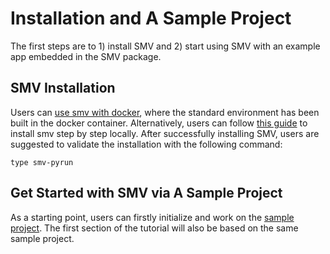 # Installation and A Sample Project

The first steps are to 1) install SMV and 2) start using SMV with an example app embedded in the SMV package.

## SMV Installation
Users can [use smv with docker](https://github.com/TresAmigosSD/SMV#installation), where the standard environment has been built in the docker container. Alternatively, users can follow [this guide](https://github.com/TresAmigosSD/SMV/blob/master/docs/user/smv_install.md) to install smv step by step locally. After successfully installing SMV, users are suggested to validate the installation with the following command:
```shell
type smv-pyrun
```

## Get Started with SMV via A Sample Project
As a starting point, users can firstly initialize and work on the [sample project](https://github.com/TresAmigosSD/SMV#create-example-app). The first section of the tutorial will also be based on the same sample project.
